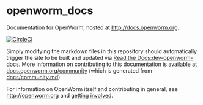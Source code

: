 # openworm_docs

Documentation for OpenWorm, hosted at <http://docs.openworm.org>.

[![CircleCI][CI-badge]][CI]

Simply modifying the markdown files in this repository should automatically
trigger the site to be built and updated via [Read the Docs:dev-openworm-docs](https://readthedocs.org/projects/dev-openworm-docs).
More information on contributing to this documentation is available at
[docs.openworm.org/community][Contributing] (which is generated from
[docs/community.md][Contributing-local]).

For information on OpenWorm itself and contributing in general, see
<http://openworm.org> and [getting involved].

[Contributing]: http://docs.openworm.org/en/latest/community#contributing-to-the-openworm-documentation
[Contributing-local]: docs/community.md
[getting involved]: http://openworm.org/get_involved.html
[CI-badge]: https://img.shields.io/circleci/build/gh/openworm/openworm_docs?logo=circleci
[CI]: https://circleci.com/gh/openworm/openworm_docs
